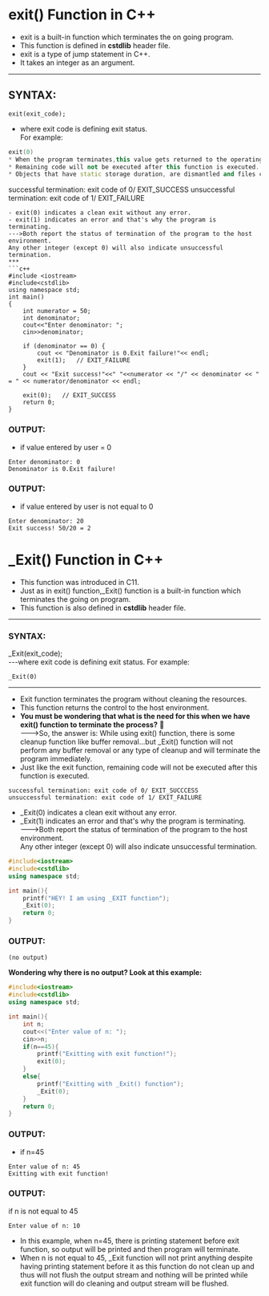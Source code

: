 # exit() Function in C++
* exit is a built-in function which terminates the on going program.
* This function is defined in **cstdlib** header file.
* exit is a type of jump statement in C++.
* It takes an integer as an argument.
***
## SYNTAX:  
    exit(exit_code);  
- where exit code is defining exit status.  
For example:
```c++
exit(0)
* When the program terminates,this value gets returned to the operating system and not to the caller.
* Remaining code will not be executed after this function is executed.
* Objects that have static storage duration, are dismantled and files created by tmpfile function are removed when exit function executes.
```
successful termination: exit code of 0/ EXIT_SUCCESS
unsuccessful termination: exit code of 1/ EXIT_FAILURE 
```
- exit(0) indicates a clean exit without any error.  
- exit(1) indicates an error and that's why the program is terminating.  
--->Both report the status of termination of the program to the host environment.  
Any other integer (except 0) will also indicate unsuccessful termination. 
***
```c++
#include <iostream>
#include<cstdlib>
using namespace std;
int main()
{
    int numerator = 50;
    int denominator;
    cout<<"Enter denominator: ";
    cin>>denominator;
    
    if (denominator == 0) {
        cout << "Denominator is 0.Exit failure!"<< endl;
        exit(1);   // EXIT_FAILURE
    }
    cout << "Exit success!"<<" "<<numerator << "/" << denominator << " = " << numerator/denominator << endl;
    
    exit(0);   // EXIT_SUCCESS
    return 0;
}
```
### OUTPUT:
* if value entered by user = 0
```
Enter denominator: 0
Denominator is 0.Exit failure!
```
### OUTPUT:
* if value entered by user is not equal to 0
```
Enter denominator: 20
Exit success! 50/20 = 2
```
# _Exit() Function in C++
* This function was introduced in C11.
* Just as in exit() function,_Exit() function is a built-in function which terminates the going on program.
* This function is also defined in **cstdlib** header file.
***
### SYNTAX:
_Exit(exit_code);  
---where exit code is defining exit status.
For example:
```
_Exit(0)
```
***
* Exit function terminates the program without cleaning the resources.
* This function returns the control to the host environment.
* **You must be wondering that what is the need for this when we have exit() function to terminate the process?**  🤔  
--->So, the answer is: While using exit() function, there is some cleanup function like buffer removal...but _Exit() function will not perform any buffer removal or any type of cleanup and will terminate the program immediately.
* Just like the exit function, remaining code will not be executed after this function is executed.
```
successful termination: exit code of 0/ EXIT_SUCCCESS
unsuccessful termination: exit code of 1/ EXIT_FAILURE 
```
- _Exit(0) indicates a clean exit without any error.  
- _Exit(1) indicates an error and that's why the program is terminating.  
--->Both report the status of termination of the program to the host environment.  
Any other integer (except 0) will also indicate unsuccessful termination.
```c++
#include<iostream>
#include<cstdlib>
using namespace std;

int main(){
    printf("HEY! I am using _EXIT function");
    _Exit(0);
    return 0;
}
```
### OUTPUT:
```
(no output)
```
**Wondering why there is no output? Look at this example:**
```c++
#include<iostream>
#include<cstdlib>
using namespace std;

int main(){
    int n;
    cout<<("Enter value of n: ");
    cin>>n;
    if(n==45){
        printf("Exitting with exit function!");
        exit(0);
    }
    else{
        printf("Exitting with _Exit() function");
        _Exit(0);
    }
    return 0;
}
```
### OUTPUT:
* if n=45
```
Enter value of n: 45
Exitting with exit function!
```
### OUTPUT:
if n is not equal to 45
```
Enter value of n: 10
```
* In this example, when n=45, there is printing statement before exit function, so output will be printed and then program will terminate.  
* When n is not equal to 45,  _Exit function will not print anything despite having printing statement before it as this function do not clean up  and thus will not flush the output stream and nothing will be printed while exit function will do cleaning and output stream will be flushed.



